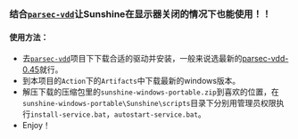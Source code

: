 
### 结合[`parsec-vdd`](https://github.com/nomi-san/parsec-vdd)让Sunshine在显示器关闭的情况下也能使用！！

#### 使用方法：
- 去[`parsec-vdd`](https://github.com/nomi-san/parsec-vdd)项目下下载合适的驱动并安装，一般来说选最新的[parsec-vdd-0.45](https://builds.parsec.app/vdd/parsec-vdd-0.45.0.0.exe)就行。
- 到本项目的`Action`下的`Artifacts`中下载最新的windows版本。
- 解压下载的压缩包里的`sunshine-windows-portable.zip`到喜欢的位置，在`sunshine-windows-portable\Sunshine\scripts`目录下分别用管理员权限执行`install-service.bat`，`autostart-service.bat`。
- Enjoy！
